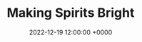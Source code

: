 ---
layout: post
title: "Making Spirits Bright"
img: making-spirits-bright/making-spirits-bright-cover.png
date: 2022-12-19 12:00:00 +0000
description: Description
tag: [Comic]
comic:
    - making-spirits-bright/making-spirits-bright-cover.png
    - making-spirits-bright/making-spirits-bright-1.png
---